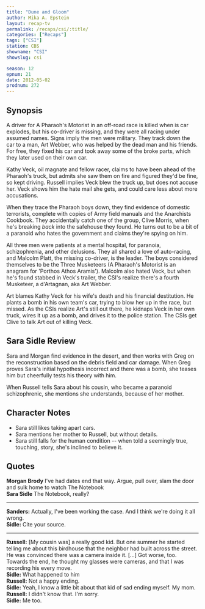 ```yaml
---
title: "Dune and Gloom"
author: Mika A. Epstein
layout: recap-tv
permalink: /recaps/csi/:title/
categories: ["Recaps"]
tags: ["CSI"]
station: CBS
showname: "CSI"
showslug: csi

season: 12  
epnum: 21  
date: 2012-05-02  
prodnum: 272  
---
```


## Synopsis

A driver for A Pharaoh's Motorist in an off-road race is killed when is car explodes, but his co-driver is missing, and they were all racing under assumed names. Signs imply the men were military. They track down the car to a man, Art Webber, who was helped by the dead man and his friends. For free, they fixed his car and took away some of the broke parts, which they later used on their own car.

Kathy Veck, oil magnate and fellow racer, claims to have been ahead of the Pharaoh's truck, but admits she saw them on fire and figured they'd be fine, so kept driving. Russell implies Veck blew the truck up, but does not accuse her. Veck shows him the hate mail she gets, and could care less about more accusations.

When they trace the Pharaoh boys down, they find evidence of domestic terrorists, complete with copies of Army field manuals and the Anarchists Cookbook. They accidentally catch one of the group, Clive Morris, when he's breaking *back* into the safehouse they found. He turns out to be a bit of a paranoid who hates the government and claims they're spying on him.

All three men were patients at a mental hospital, for paranoia, schizophrenia, and other delusions. They all shared a love of auto-racing, and Malcolm Platt, the missing co-driver, is the leader. The boys considered themselves to be the Three Musketeers (A Pharaoh's Motorist is an anagram for 'Porthos Athos Aramis'). Malcolm also hated Veck, but when he's found stabbed in Veck's trailer, the CSI's realize there's a fourth Musketeer, a d'Artagnan, aka Art Webber.

Art blames Kathy Veck for his wife's death and his financial destitution. He plants a bomb in his own team's car, trying to blow her up in the race, but missed. As the CSIs realize Art's still out there, he kidnaps Veck in her own truck, wires it up as a bomb, and drives it to the police station. The CSIs get Clive to talk Art out of killing Veck.

## Sara Sidle Review

Sara and Morgan find evidence in the desert, and then works with Greg on the reconstruction based on the debris field and car damage. When Greg proves Sara's initial hypothesis incorrect and there was a bomb, she teases him but cheerfully tests his theory with him.

When Russell tells Sara about his cousin, who became a paranoid schizophrenic, she mentions she understands, because of her mother.

## Character Notes

* Sara still likes taking apart cars.  
* Sara mentions her mother to Russell, but without details.  
* Sara still falls for the human condition -- when told a seemingly true, touching, story, she's inclined to believe it.

## Quotes

**Morgan Brody** I've had dates end that way. Argue, pull over, slam the door and sulk home to watch The Notebook  
**Sara Sidle** The Notebook, really?  

* * *

**Sanders:** Actually, I've been working the case. And I think we're doing it all wrong.  
**Sidle:** Cite your source.  

* * *

**Russell:** [My cousin was] a really good kid. But one summer he started telling me about this birdhouse that the neighbor had built across the street. He was convinced there was a camera inside it. [...] Got worse, too. Towards the end, he thought my glasses were cameras, and that I was recording his every move.  
**Sidle:** What happened to him  
**Russell:** Not a happy ending.  
**Sidle:** Yeah, I know a little bit about that kid of sad ending myself. My mom.  
**Russell:** I didn't know that. I'm sorry.  
**Sidle:** Me too.

